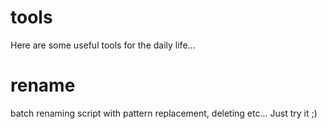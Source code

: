 # tools

Here are some useful tools for the daily life...


# rename
batch renaming script with pattern replacement, deleting etc... Just try it ;)

